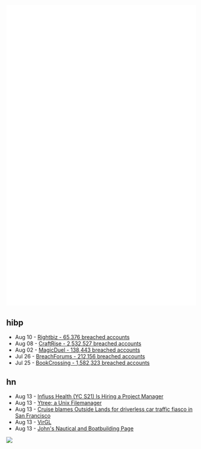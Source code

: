 ![Metrics](https://raw.githubusercontent.com/phixion/phixion/master/metrics.svg)

## hibp

<!--
for https://github.com/phixion/phixion/blob/main/.github/workflows/feeds.yml
-->
<!--START_SECTION:haveibeenpwnd-->
- Aug 10 - [Rightbiz - 65,376 breached accounts](https://haveibeenpwned.com/PwnedWebsites#Rightbiz)
- Aug 08 - [CraftRise - 2,532,527 breached accounts](https://haveibeenpwned.com/PwnedWebsites#CraftRise)
- Aug 02 - [MagicDuel - 138,443 breached accounts](https://haveibeenpwned.com/PwnedWebsites#MagicDuel)
- Jul 26 - [BreachForums - 212,156 breached accounts](https://haveibeenpwned.com/PwnedWebsites#BreachForums)
- Jul 25 - [BookCrossing - 1,582,323 breached accounts](https://haveibeenpwned.com/PwnedWebsites#BookCrossing)
<!--END_SECTION:haveibeenpwnd-->

## hn

<!--
for https://github.com/phixion/phixion/blob/main/.github/workflows/feeds.yml
-->
<!--START_SECTION:hn-->
- Aug 13 - [Infiuss Health (YC S21) Is Hiring a Project Manager](https://news.ycombinator.com/item?id=37106369)
- Aug 13 - [Ytree; a Unix Filemanager](https://www.han.de/~werner/ytree.html)
- Aug 13 - [Cruise blames Outside Lands for driverless car traffic fiasco in San Francisco](https://www.sfchronicle.com/bayarea/article/robotaxi-backup-18293208.php)
- Aug 13 - [VirGL](https://docs.mesa3d.org/drivers/virgl)
- Aug 13 - [John's Nautical and Boatbuilding Page](http://www.boat-links.com/)
<!--END_SECTION:hn-->

<!--
for https://yhype.me
-->
![](https://hit.yhype.me/github/profile?user_id=13013670)
